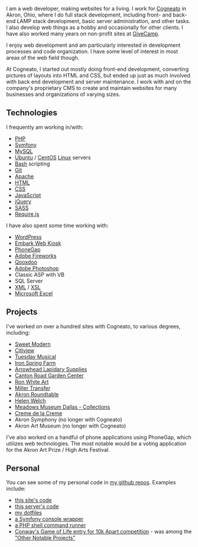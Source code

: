I am a web developer, making websites for a living.  I work for [Cogneato](http://cogneato.com) in Akron, Ohio, where I do full stack development, including front- and back-end LAMP stack development, basic server administration, and other tasks.  I also develop web things as a hobby and occasionally for other clients.  I have also worked many years on non-profit sites at [GiveCamp](http://clevelandgivecamp.org/).

I enjoy web development and am particularly interested in development processes and code organization.  I have some level of interest in most areas of the web field though.

At Cogneato, I started out mostly doing front-end development, converting pictures of layouts into HTML and CSS, but ended up just as much involved with back end development and server maintenance.  I work with and on the company's proprietary CMS to create and maintain websites for many businesses and organizations of varying sizes.

Technologies
------------

I frequently am working in/with:

- [PHP](http://php.net/)
- [Symfony](http://symfony.com/)
- [MySQL](https://www.mysql.com/)
- [Ubuntu](https://ubuntu.com/) / [CentOS](https://www.centos.org/) [Linux](https://en.wikipedia.org/wiki/Linux) servers
- [Bash](https://www.gnu.org/software/bash/) scripting
- [Git](https://git-scm.com/)
- [Apache](https://www.apache.org/)
- [HTML](http://www.w3.org/TR/html5/)
- [CSS](http://www.w3.org/TR/CSS/)
- [JavaScript](http://www.webplatform.org/docs/javascript)
- [jQuery](http://jquery.com)
- [SASS](http://sass-lang.org)
- [Require.js](http://requirejs.org/)

I have also spent some time working with:

- [WordPress](http://wordpress.org/)
- [Embark Web Kiosk](http://www.gallerysystems.com/products-and-services/web-kiosk/)
- [PhoneGap](http://phonegap.com/)
- [Adobe Fireworks](https://creative.adobe.com/products/fireworks)
- [Qooxdoo](http://qooxdoo.org/)
- [Adobe Photoshop](https://www.adobe.com/photoshop)
- Classic ASP with VB
- SQL Server
- [XML](http://www.w3.org/XML/) / [XSL](http://www.w3.org/Style/XSL/)
- [Microsoft Excel](http://office.microsoft.com/en-us/excel)

Projects
--------

I've worked on over a hundred sites with Cogneato, to various degrees, including:

- [Sweet Modern](https://sweetmodern.com/)
- [Citiview](https://thecitiview.com/cleveland/)
- [Tuesday Musical](https://www.tuesdaymusical.org/)
- [Iron Spring Farm](https://www.ironspringfarm.com/)
- [Arrowhead Lapidary Supplies](https://arrowheadlapidarysupply.com/)
- [Canton Road Garden Center](https://www.cantonroadgarden.com/)
- [Ron White Art](http://ronwhiteart.com/)
- [Miller Transfer](https://www.millertransfer.com/)
- [Akron Roundtable](https://www.akronroundtable.org)
- [Helen Welch](https://helenwelch.com/)
- [Meadows Museum Dallas - Collections](https://meadowsmuseumdallas.org/collections/)
- [Creme de la Creme](http://cremedelacremecakes.com/)
- Akron Symphony (no longer with Cogneato)
- Akron Art Museum (no longer with Cogneato)

I've also worked on a handful of phone applications using PhoneGap, which utilizes web technologies.  The most notable would be a voting application for the Akron Art Prize / High Arts Festival.

Personal
--------

You can see some of my personal code in [my github repos](https://github.com/tobymackenzie?tab=repositories).  Examples include:

- [this site's code](https://github.com/tobymackenzie/tobymackenzie.site)
- [this server's code](https://github.com/tobymackenzie/tobymackenzie.srv)
- [my dotfiles](https://github.com/tobymackenzie/dotfiles)
- [a Symfony console wrapper](https://github.com/tobymackenzie/sy-console.symf)
- [a PHP shell command runner](https://github.com/tobymackenzie/shell-runner.php)
- [Conway's Game of Life entry for 10k Apart competition](https://github.com/tobymackenzie/10k-gol.site) - was among the ["Other Notable Projects"](http://a-k-apart.com/#notable)
